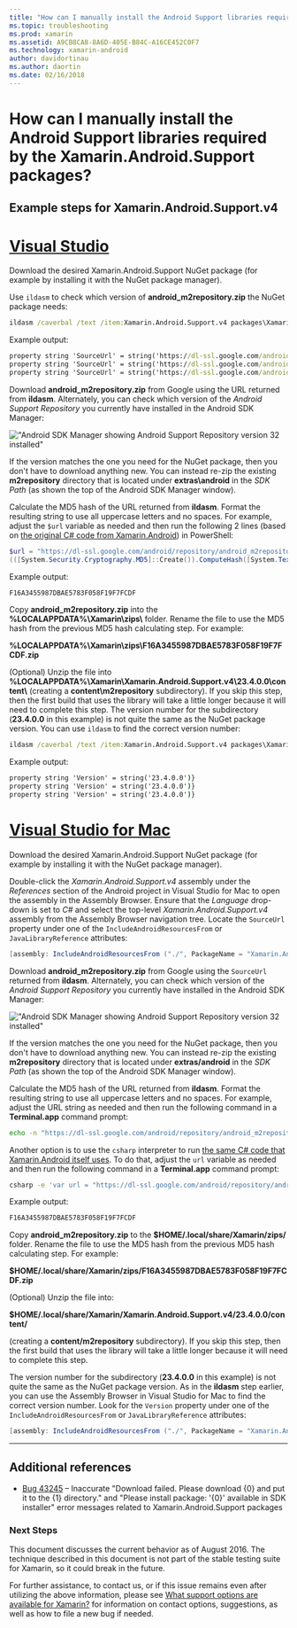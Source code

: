 ```yaml
---
title: "How can I manually install the Android Support libraries required by the Xamarin.Android.Support packages?"
ms.topic: troubleshooting
ms.prod: xamarin
ms.assetid: A9CB8CA8-8A6D-405E-B84C-A16CE452C0F7
ms.technology: xamarin-android
author: davidortinau
ms.author: daortin
ms.date: 02/16/2018
---
```


# How can I manually install the Android Support libraries required by the Xamarin.Android.Support packages?

## Example steps for Xamarin.Android.Support.v4 

# [Visual Studio](#tab/windows)

Download the desired Xamarin.Android.Support NuGet package (for
example by installing it with the NuGet package manager).

Use `ildasm` to check which version of **android_m2repository.zip**
the NuGet package needs:

```cmd
ildasm /caverbal /text /item:Xamarin.Android.Support.v4 packages\Xamarin.Android.Support.v4.23.4.0.1\lib\MonoAndroid403\Xamarin.Android.Support.v4.dll | findstr SourceUrl
```

Example output:

```cmd
property string 'SourceUrl' = string('https://dl-ssl.google.com/android/repository/android_m2repository_r32.zip')
property string 'SourceUrl' = string('https://dl-ssl.google.com/android/repository/android_m2repository_r32.zip')
property string 'SourceUrl' = string('https://dl-ssl.google.com/android/repository/android_m2repository_r32.zip')
```

Download **android\_m2repository.zip** from Google using the URL
returned from **ildasm**. Alternately, you can check which version of
the _Android Support Repository_ you currently have installed in the
Android SDK Manager:

!["Android SDK Manager showing Android Support Repository version 32 installed"](install-android-support-library-images/sdk-extras.png)

If the version matches the one you need for the NuGet package, then
you don't have to download anything new. You can instead re-zip the
existing **m2repository** directory that is located under
**extras\\android** in the _SDK Path_ (as shown the top of the
Android SDK Manager window).

Calculate the MD5 hash of the URL returned from **ildasm**. Format the
resulting string to use all uppercase letters and no spaces. For
example, adjust the `$url` variable as needed and then run the
following 2 lines (based on
[the original C# code from Xamarin.Android](https://github.com/xamarin/xamarin-android/blob/8e8a4dd90f26eb39172876cc52181b6639e20524/src/Xamarin.Android.Build.Tasks/Tasks/GetAdditionalResourcesFromAssemblies.cs#L208))
in PowerShell:

```powershell
$url = "https://dl-ssl.google.com/android/repository/android_m2repository_r32.zip"
(([System.Security.Cryptography.MD5]::Create()).ComputeHash([System.Text.Encoding]::UTF8.GetBytes($url)) | %{ $_.ToString("X02") }) -join ""
```

Example output:

```powershell
F16A3455987DBAE5783F058F19F7FCDF
```

Copy **android\_m2repository.zip** into the
**%LOCALAPPDATA%\\Xamarin\\zips\\** folder. Rename the file to
use the MD5 hash from the previous MD5 hash calculating step. For example:

**%LOCALAPPDATA%\\Xamarin\\zips\\F16A3455987DBAE5783F058F19F7FCDF.zip**

(Optional) Unzip the file into **%LOCALAPPDATA%\\Xamarin\\Xamarin.Android.Support.v4\\23.4.0.0\\content\\**
(creating a **content\\m2repository** subdirectory). If you skip
this step, then the first build that uses the library will take a
little longer because it will need to complete this step.
The version number for the subdirectory (**23.4.0.0** in this
example) is not quite the same as the NuGet package version. You
can use `ildasm` to find the correct version number:

```cmd
ildasm /caverbal /text /item:Xamarin.Android.Support.v4 packages\Xamarin.Android.Support.v4.23.4.0.1\lib\MonoAndroid403\Xamarin.Android.Support.v4.dll | findstr /C:"string 'Version'"
```

Example output:

```cmd
property string 'Version' = string('23.4.0.0')}
property string 'Version' = string('23.4.0.0')}
property string 'Version' = string('23.4.0.0')}
```

# [Visual Studio for Mac](#tab/macos)

Download the desired Xamarin.Android.Support NuGet package (for
example by installing it with the NuGet package manager).

Double-click the _Xamarin.Android.Support.v4_ assembly under the
_References_ section of the Android project in Visual Studio for
Mac to open the assembly in the Assembly Browser. Ensure that the
_Language_ drop-down is set to _C#_ and select the top-level
_Xamarin.Android.Support.v4_ assembly from the Assembly Browser
navigation tree. Locate the `SourceUrl` property under one of the
`IncludeAndroidResourcesFrom` or `JavaLibraryReference` attributes:

```csharp
[assembly: IncludeAndroidResourcesFrom ("./", PackageName = "Xamarin.Android.Support.v4", SourceUrl = "https://dl-ssl.google.com/android/repository/android_m2repository_r32.zip", EmbeddedArchive = "m2repository/com/android/support/support-v4/23.4.0/support-v4-23.4.0.aar", Version = "23.4.0.0")]
```

Download **android\_m2repository.zip** from Google using the
`SourceUrl` returned from **ildasm**. Alternately, you can check which
version of the _Android Support Repository_ you currently have
installed in the Android SDK Manager:

!["Android SDK Manager showing Android Support Repository version 32 installed"](install-android-support-library-images/sdk-extras.png)

If the version matches the one you need for the NuGet package, then
you don't have to download anything new. You can instead re-zip the
existing **m2repository** directory that is located under
**extras/android** in the _SDK Path_ (as shown the top of the
Android SDK Manager window).

Calculate the MD5 hash of the URL returned from **ildasm**. Format the
resulting string to use all uppercase letters and no spaces. For
example, adjust the URL string as needed and then run the following
command in a **Terminal.app** command prompt:

```bash
echo -n "https://dl-ssl.google.com/android/repository/android_m2repository_r32.zip" | md5 | tr '[:lower:]' '[:upper:]'
```

Another option is to use the `csharp` interpreter to run
[the same C# code that Xamarin.Android itself uses](https://github.com/xamarin/xamarin-android/blob/8e8a4dd90f26eb39172876cc52181b6639e20524/src/Xamarin.Android.Build.Tasks/Tasks/GetAdditionalResourcesFromAssemblies.cs#L208).
To do that, adjust the `url` variable as needed and then run the
following command in a **Terminal.app** command prompt:

```bash
csharp -e 'var url = "https://dl-ssl.google.com/android/repository/android_m2repository_r32.zip"; string.Concat((System.Security.Cryptography.MD5.Create().ComputeHash(System.Text.Encoding.UTF8.GetBytes(url))).Select(b => b.ToString("X02")))'
```

Example output:

```bash
F16A3455987DBAE5783F058F19F7FCDF
```

Copy **android\_m2repository.zip** to the
**$HOME/.local/share/Xamarin/zips/** folder. Rename the file to use the
MD5 hash from the previous MD5 hash calculating step. For example:

**$HOME/.local/share/Xamarin/zips/F16A3455987DBAE5783F058F19F7FCDF.zip**

(Optional) Unzip the file into: 

**$HOME/.local/share/Xamarin/Xamarin.Android.Support.v4/23.4.0.0/content/**

(creating a **content/m2repository** subdirectory). If you skip
this step, then the first build that uses the library will take a
little longer because it will need to complete this step.

The version number for the subdirectory (**23.4.0.0** in this example)
is not quite the same as the NuGet package version. As in the
**ildasm** step earlier, you can use the Assembly Browser in Visual
Studio for Mac to find the correct version number. Look for the
`Version` property under one of the `IncludeAndroidResourcesFrom` or
`JavaLibraryReference` attributes:

```csharp
[assembly: IncludeAndroidResourcesFrom ("./", PackageName = "Xamarin.Android.Support.v4", SourceUrl = "https://dl-ssl.google.com/android/repository/android_m2repository_r32.zip", EmbeddedArchive = "m2repository/com/android/support/support-v4/23.4.0/support-v4-23.4.0.aar", Version = "23.4.0.0")]
```

-----

## Additional references

- [Bug 43245](https://bugzilla.xamarin.com/show_bug.cgi?id=43245) –
  Inaccurate "Download failed. Please download {0} and put it to the
  {1} directory." and "Please install package: '{0}' available in SDK
  installer" error messages related to Xamarin.Android.Support packages

### Next Steps

This document discusses the current behavior as of August 2016. The
technique described in this document is not part of the stable testing
suite for Xamarin, so it could break in the future.

For further assistance, to contact us, or if this issue remains even
after utilizing the above information, please see
[What support options are available for
Xamarin?](~/cross-platform/troubleshooting/support-options.md) for
information on contact options, suggestions, as well as how to file a
new bug if needed.
